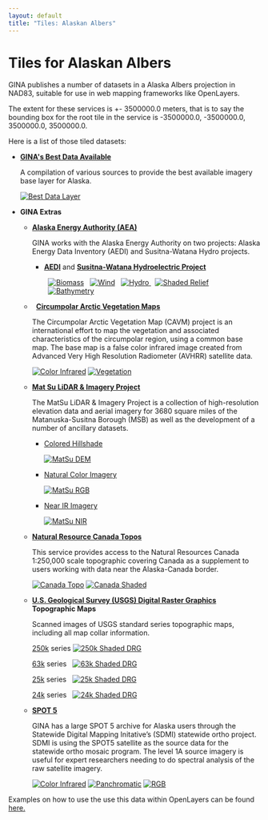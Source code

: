 ```yaml
---
layout: default
title: "Tiles: Alaskan Albers"
---
```


Tiles for Alaskan Albers
========================

<link type="text/css" rel="stylesheet" href="aa.stylesheet.css" />

GINA publishes a number of datasets in a Alaska Albers projection in NAD83, suitable for use in web mapping frameworks like OpenLayers.

The extent for these services is +- 3500000.0 meters, that is to say the bounding box for the root tile in the service is -3500000.0, -3500000.0, 3500000.0, 3500000.0.

Here is a list of those tiled datasets:

- **[GINA's Best Data Available](web_bdl.html)**
    <p class="description">
    A compilation of various sources to provide the best available imagery base layer for Alaska.
    </p>

    <a href="http://tiles.gina.alaska.edu/tilesrv/info/bdl_aa"><img class="icon"  src="http://tiles.gina.alaska.edu/tiles/bdl_aa/tile/0/0/0" alt="Best Data Layer"></a>

- **GINA Extras**

    - **[Alaska Energy Authority (AEA)](http://www.gina.alaska.edu/partners/alaska-energy-authority)**
        <p class="description">
        GINA works with the Alaska Energy Authority on two projects: Alaska Energy Data Inventory (AEDI) and Susitna-Watana Hydro projects.
        </p>

        - **[AEDI](http://akenergyinventory.org/)** and **[Susitna-Watana Hydroelectric Project](http://www.susitna-watanahydro.org/project/project-description/)**

          <a style="margin-left:8px;" href="http://tiles.gina.alaska.edu/tilesrv/info/aea_forest_biomass_aa"><img class="icon" src="http://tiles.gina.alaska.edu/tiles/aea_forest_biomass_aa/tile/0/0/0" alt="Biomass"></a>
          <a style="margin-left:8px;" href="http://tiles.gina.alaska.edu/tilesrv/info/aea_wind_aa"><img class="icon" src="http://tiles.gina.alaska.edu/tiles/aea_wind_aa/tile/0/0/0" alt="Wind"></a>
          <a style="margin-left:8px;" href="http://tiles.gina.alaska.edu/tilesrv/info/hydro_aa"><img class="icon" src="http://tiles.gina.alaska.edu/tiles/hydro_aa/tile/0/0/0" alt="Hydro">
          <a style="margin-left:8px;" href="http://tiles.gina.alaska.edu/tilesrv/info/aea_ak_shaded_relief_aa"><img class="icon" src="http://tiles.gina.alaska.edu/tiles/aea_ak_shaded_relief_aa/tile/0/0/0" alt="Shaded Relief">
          <a style="margin-left:8px;" href="http://tiles.gina.alaska.edu/tilesrv/info/aea_gina_bathymetry_aa"><img class="icon" src="http://tiles.gina.alaska.edu/tiles/aea_gina_bathymetry_aa/tile/0/0/0" alt="Bathymetry">

    - **[Circumpolar Arctic Vegetation Maps](http://www.geobotany.uaf.edu/cavm/)**
        <p class="description">
        The Circumpolar Arctic Vegetation Map (CAVM) project is an international effort to map the vegetation and associated characteristics of the circumpolar region, using a common base map. The base map is a false color infrared image created from Advanced Very High Resolution Radiometer (AVHRR) satellite data.
        </p>

        <a href="http://tiles.gina.alaska.edu/tilesrv/info/cavm_cir"><img class="icon" src="http://tiles.gina.alaska.edu/tiles/cavm_cir/tile/0/0/0" alt="Color Infrared"></a>
        <a href="http://tiles.gina.alaska.edu/tilesrv/info/cavm_veg"><img class="icon" src="http://tiles.gina.alaska.edu/tiles/cavm_veg/tile/0/0/0" alt="Vegetation"></a>

    - **[Mat Su LiDAR & Imagery Project](http://www.matsugov.us/it/gis/2011-lidar-imagery-project)**
        <p class="description">
        The MatSu LiDAR & Imagery Project is a collection of high-resolution elevation data and aerial imagery for 3680 square miles of the Matanuska-Susitna Borough (MSB) as well as the development of a number of ancillary datasets.
        </p>

      - [Colored Hillshade](web_matsu_dem_aa.html)

          <a href="http://tiles.gina.alaska.edu/tilesrv/info/matsu_dem_aa"><img class="matsu-icon" src="http://tiles.gina.alaska.edu/tiles/matsu_dem_aa/tile/0/0/0" alt="MatSu DEM"></a>

      - [Natural Color Imagery](web_matsu_imagery_rgb_aa.html)

          <a href="http://tiles.gina.alaska.edu/tilesrv/info/matsu_rgb_aa"><img class="matsu-icon" src="http://tiles.gina.alaska.edu/tiles/matsu_rgb_aa/tile/0/0/0" alt="MatSu RGB"></a>

      - [Near IR Imagery](web_matsu_imagery_nir_aa.html)

          <a href="http://tiles.gina.alaska.edu/tilesrv/info/matsu_nir_aa"><img class="matsu-icon" src="http://tiles.gina.alaska.edu/tiles/matsu_nir_aa/tile/0/0/0" alt="MatSu NIR"></a>  

    - **[Natural Resource Canada Topos](web_nrcan_topo.html)**
        <p class="description">
        This service provides access to the Natural Resources Canada 1:250,000 scale topographic covering Canada as a supplement to users working with data near the Alaska-Canada border.
        </p>

        <a href="http://tiles.gina.alaska.edu/tilesrv/info/drg_nrcan_aa"><img class="icon" src="http://tiles.gina.alaska.edu/tiles/drg_nrcan_aa/tile/0/0/0" alt="Canada Topo"></a>
        <a href="http://tiles.gina.alaska.edu/tilesrv/info/drg_shaded_aa"><img class="icon" src="http://tiles.gina.alaska.edu/tiles/drg_shaded_aa/tile/0/0/0" alt="Canada Shaded"></a>

    - **[U.S. Geological Survey (USGS) Digital Raster Graphics](http://topomaps.usgs.gov/drg/) Topographic Maps**
        <p class="description">
        Scanned images of USGS standard series topographic maps, including all map collar information.
        </p>

        [250k](web_250k_drg_aa.html) series
              <a href="http://tiles.gina.alaska.edu/tilesrv/info/250k_drg_shaded_aa"><img class="icon"  src="http://tiles.gina.alaska.edu/tiles/250k_drg_shaded_aa/tile/0/0/0" alt="250k Shaded DRG"></a>

        [63k](web_63k_drg_aa.html) series
              <a style="margin-left:8px;" href="http://tiles.gina.alaska.edu/tilesrv/info/63k_drg_shaded_aa"><img class="icon" src="http://tiles.gina.alaska.edu/tiles/63k_drg_shaded_aa/tile/0/0/0" alt="63k Shaded DRG"></a>

        [25k](web_25k_drg_aa.html) series
              <a style="margin-left:8px;" href="http://tiles.gina.alaska.edu/tilesrv/info/25k_drg_shaded_aa"><img class="icon" src="http://tiles.gina.alaska.edu/tiles/25k_drg_shaded_aa/tile/0/0/0" alt="25k Shaded DRG"></a>

        [24k](web_24k_drg_aa.html) series
              <a style="margin-left:8px;" href="http://tiles.gina.alaska.edu/tilesrv/info/24k_drg_shaded_aa"><img class="icon" src="http://tiles.gina.alaska.edu/tiles/24k_drg_shaded_aa/tile/0/0/0" alt="24k Shaded DRG"></a>

    - **[SPOT 5](http://www.gina.alaska.edu/data/satellite/spot-5)**
        <p class="description">
        GINA has a large SPOT 5 archive for Alaska users through the Statewide Digital Mapping Initative’s (SDMI) statewide ortho project. SDMI is using the SPOT5 satellite as the source data for the statewide ortho mosaic program. The level 1A source imagery is useful for expert researchers needing to do spectral analysis of the raw satellite imagery.
        </p>

        <a href="http://tiles.gina.alaska.edu/tilesrv/info/SPOT5.SDMI.ORTHO_CIR_aa"><img class="icon" src="http://tiles.gina.alaska.edu/tiles/SPOT5.SDMI.ORTHO_CIR_aa/tile/0/0/0" alt="Color Infrared"></a>
        <a href="http://tiles.gina.alaska.edu/tilesrv/info/SPOT5.SDMI.ORTHO_PAN_aa"><img class="icon" src="http://tiles.gina.alaska.edu/tiles/SPOT5.SDMI.ORTHO_PAN_aa/tile/0/0/0" alt="Panchromatic"></a>
        <a href="http://tiles.gina.alaska.edu/tilesrv/info/SPOT5.SDMI.ORTHO_RGB_aa"><img class="icon" src="http://tiles.gina.alaska.edu/tiles/SPOT5.SDMI.ORTHO_RGB_aa/tile/0/0/0" alt="RGB"></a>


Examples on how to use the use this data within OpenLayers can be found [here.](http://gisjam.gina.alaska.edu/aksmc2010)
